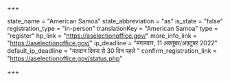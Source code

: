 +++

state_name = "American Samoa"
state_abbreviation = "as"
is_state = "false"
registration_type = "in-person"
translationKey = "American Samoa"
type = "register"
hp_link = "https://aselectionoffice.gov/"
more_info_link = "https://aselectionoffice.gov/"
ip_deadline = "मंगलवार, 11 अक्तूबर/अक्टूबर 2022"
default_ip_deadline = "मतदान दिवस से 30 दिन पहले "
confirm_registration_link = "https://aselectionoffice.gov/status.php"

+++